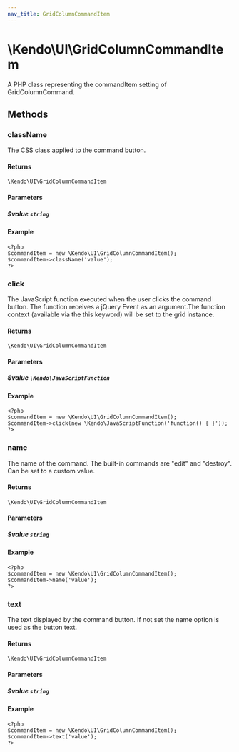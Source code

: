 ```yaml
---
nav_title: GridColumnCommandItem
---
```


# \Kendo\UI\GridColumnCommandItem

A PHP class representing the commandItem setting of GridColumnCommand.


## Methods

### className
The CSS class applied to the command button.

#### Returns
`\Kendo\UI\GridColumnCommandItem`

#### Parameters

##### $value `string`



#### Example 
    <?php
    $commandItem = new \Kendo\UI\GridColumnCommandItem();
    $commandItem->className('value');
    ?>

### click
The JavaScript function executed when the user clicks the command button. The function receives a jQuery Event as an argument.The function context (available via the this keyword) will be set to the grid instance.

#### Returns
`\Kendo\UI\GridColumnCommandItem`

#### Parameters

##### $value `\Kendo\JavaScriptFunction`



#### Example 
    <?php
    $commandItem = new \Kendo\UI\GridColumnCommandItem();
    $commandItem->click(new \Kendo\JavaScriptFunction('function() { }'));
    ?>

### name
The name of the command. The built-in commands are "edit" and "destroy". Can be set to a custom value.

#### Returns
`\Kendo\UI\GridColumnCommandItem`

#### Parameters

##### $value `string`



#### Example 
    <?php
    $commandItem = new \Kendo\UI\GridColumnCommandItem();
    $commandItem->name('value');
    ?>

### text
The text displayed by the command button. If not set the name option is used as the button text.

#### Returns
`\Kendo\UI\GridColumnCommandItem`

#### Parameters

##### $value `string`



#### Example 
    <?php
    $commandItem = new \Kendo\UI\GridColumnCommandItem();
    $commandItem->text('value');
    ?>

